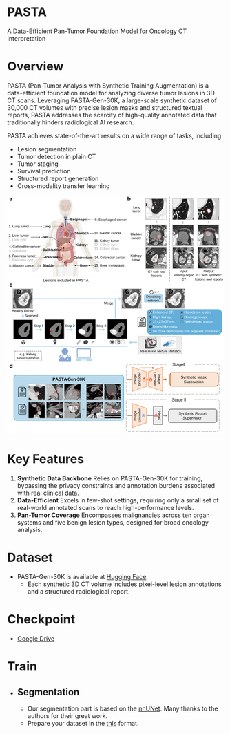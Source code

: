# PASTA
A Data-Efficient Pan-Tumor Foundation Model for Oncology CT Interpretation


# Overview
PASTA (Pan-Tumor Analysis with Synthetic Training Augmentation) is a data-efficient foundation model for analyzing diverse tumor lesions in 3D CT scans. Leveraging PASTA-Gen-30K, a large-scale synthetic dataset of 30,000 CT volumes with precise lesion masks and structured textual reports, PASTA addresses the scarcity of high-quality annotated data that traditionally hinders radiological AI research.

PASTA achieves state-of-the-art results on a wide range of tasks, including:

- Lesion segmentation
- Tumor detection in plain CT
- Tumor staging
- Survival prediction
- Structured report generation
- Cross-modality transfer learning

<img src="https://github.com/LWHYC/PASTA/blob/main/fig/fig1.png" alt="PASTA Logo" width="600" />



# Key Features
1. **Synthetic Data Backbone**
Relies on PASTA-Gen-30K for training, bypassing the privacy constraints and annotation burdens associated with real clinical data.
2. **Data-Efficient**
Excels in few-shot settings, requiring only a small set of real-world annotated scans to reach high-performance levels.
3. **Pan-Tumor Coverage**
Encompasses malignancies across ten organ systems and five benign lesion types, designed for broad oncology analysis.

# Dataset
- PASTA-Gen-30K is available at [Hugging Face](https://huggingface.co/datasets/LWHYC/PASTA-Gen-30K).
    - Each synthetic 3D CT volume includes pixel-level lesion annotations and a structured radiological report.

# Checkpoint
- [Google Drive](https://drive.google.com/file/d/1oEAmVn-TrkniH83JXEXrrB08aTv0yCsn/view?usp=drive_link)

# Train
- ## Segmentation
    - Our segmentation part is based on the [nnUNet](https://github.com/MIC-DKFZ/nnUNet). Many thanks to the authors for their great work.
    - Prepare your dataset in the [this](https://github.com/MIC-DKFZ/nnUNet/blob/master/documentation/dataset_format.md) format.